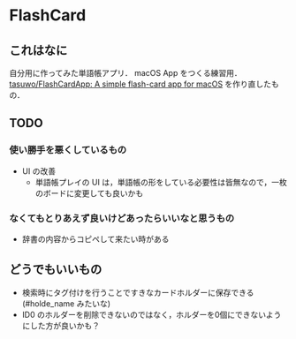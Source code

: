 # FlashCard

## これはなに

自分用に作ってみた単語帳アプリ．
macOS App をつくる練習用．
[tasuwo/FlashCardApp: A simple flash-card app for macOS](https://github.com/tasuwo/FlashCardApp) を作り直したもの．

## TODO

### 使い勝手を悪くしているもの

- UI の改善
  - 単語帳プレイの UI は，単語帳の形をしている必要性は皆無なので，一枚のボードに変更しても良いかも

### なくてもとりあえず良いけどあったらいいなと思うもの

- 辞書の内容からコピペして来たい時がある

## どうでもいいもの

- 検索時にタグ付けを行うことですきなカードホルダーに保存できる(#holde_name みたいな)
- ID0 のホルダーを削除できないのではなく，ホルダーを0個にできないようにした方が良いかも？

